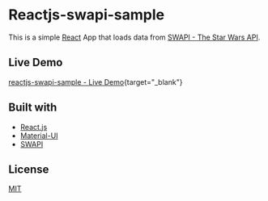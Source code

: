 # Reactjs-swapi-sample

This is a simple [React](https://react.dev/) App that loads data from [SWAPI - The Star Wars API](https://swapi.dev/).

## Live Demo

[reactjs-swapi-sample - Live Demo](https://tobycheng.github.io/reactjs-swapi-sample/){target="_blank"}

## Built with
* [React.js](https://react.dev/)
* [Material-UI](https://mui.com/)
* [SWAPI](https://swapi.dev/)

## License
[MIT](https://github.com/tobycheng/reactjs-swapi-sample/blob/main/README.md)